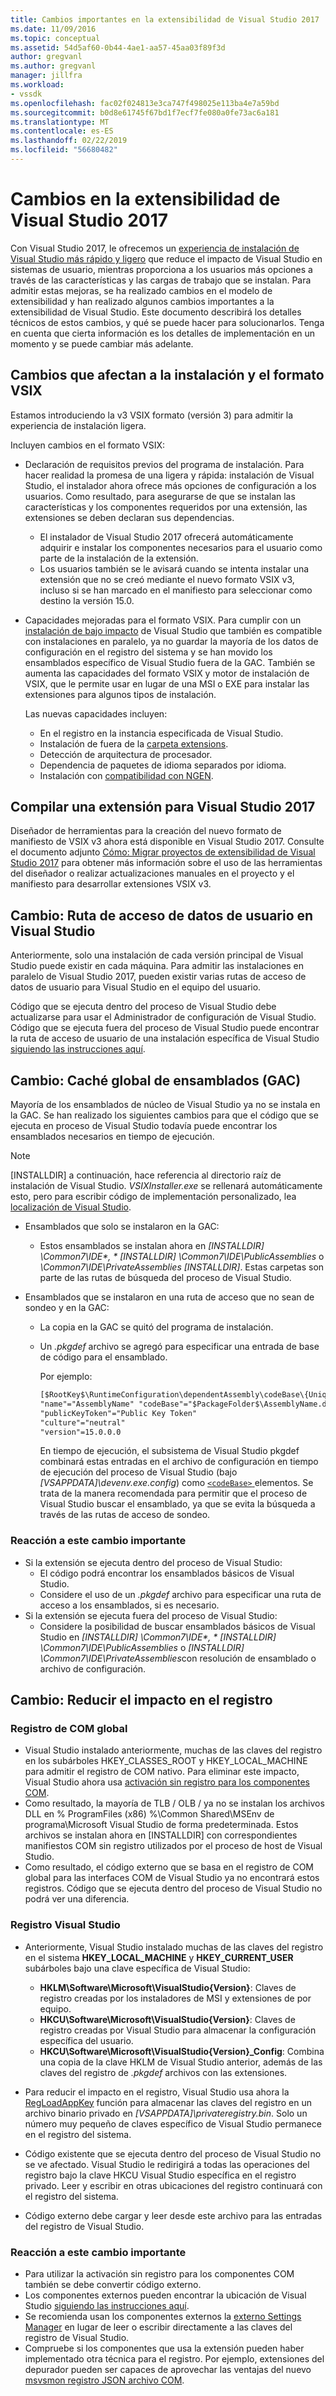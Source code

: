 ```yaml
---
title: Cambios importantes en la extensibilidad de Visual Studio 2017 | Microsoft Docs
ms.date: 11/09/2016
ms.topic: conceptual
ms.assetid: 54d5af60-0b44-4ae1-aa57-45aa03f89f3d
author: gregvanl
ms.author: gregvanl
manager: jillfra
ms.workload:
- vssdk
ms.openlocfilehash: fac02f024813e3ca747f498025e113ba4e7a59bd
ms.sourcegitcommit: b0d8e61745f67bd1f7ecf7fe080a0fe73ac6a181
ms.translationtype: MT
ms.contentlocale: es-ES
ms.lasthandoff: 02/22/2019
ms.locfileid: "56680482"
---
```

# <a name="changes-in-visual-studio-2017-extensibility"></a>Cambios en la extensibilidad de Visual Studio 2017

Con Visual Studio 2017, le ofrecemos un [experiencia de instalación de Visual Studio más rápido y ligero](https://devblogs.microsoft.com/visualstudio/faster-leaner-visual-studio-installer) que reduce el impacto de Visual Studio en sistemas de usuario, mientras proporciona a los usuarios más opciones a través de las características y las cargas de trabajo que se instalan. Para admitir estas mejoras, se ha realizado cambios en el modelo de extensibilidad y han realizado algunos cambios importantes a la extensibilidad de Visual Studio. Este documento describirá los detalles técnicos de estos cambios, y qué se puede hacer para solucionarlos. Tenga en cuenta que cierta información es los detalles de implementación en un momento y se puede cambiar más adelante.

## <a name="changes-affecting-vsix-format-and-installation"></a>Cambios que afectan a la instalación y el formato VSIX

Estamos introduciendo la v3 VSIX formato (versión 3) para admitir la experiencia de instalación ligera.

Incluyen cambios en el formato VSIX:

* Declaración de requisitos previos del programa de instalación. Para hacer realidad la promesa de una ligera y rápida: instalación de Visual Studio, el instalador ahora ofrece más opciones de configuración a los usuarios. Como resultado, para asegurarse de que se instalan las características y los componentes requeridos por una extensión, las extensiones se deben declaran sus dependencias.
  * El instalador de Visual Studio 2017 ofrecerá automáticamente adquirir e instalar los componentes necesarios para el usuario como parte de la instalación de la extensión.
  * Los usuarios también se le avisará cuando se intenta instalar una extensión que no se creó mediante el nuevo formato VSIX v3, incluso si se han marcado en el manifiesto para seleccionar como destino la versión 15.0.
* Capacidades mejoradas para el formato VSIX. Para cumplir con un [instalación de bajo impacto](https://devblogs.microsoft.com/visualstudio/anatomy-of-a-low-impact-visual-studio-install) de Visual Studio que también es compatible con instalaciones en paralelo, ya no guardar la mayoría de los datos de configuración en el registro del sistema y se han movido los ensamblados específico de Visual Studio fuera de la GAC. También se aumenta las capacidades del formato VSIX y motor de instalación de VSIX, que le permite usar en lugar de una MSI o EXE para instalar las extensiones para algunos tipos de instalación.

  Las nuevas capacidades incluyen:

  * En el registro en la instancia especificada de Visual Studio.
  * Instalación de fuera de la [carpeta extensions](set-install-root.md).
  * Detección de arquitectura de procesador.
  * Dependencia de paquetes de idioma separados por idioma.
  * Instalación con [compatibilidad con NGEN](ngen-support.md).

## <a name="building-an-extension-for-visual-studio-2017"></a>Compilar una extensión para Visual Studio 2017

Diseñador de herramientas para la creación del nuevo formato de manifiesto de VSIX v3 ahora está disponible en Visual Studio 2017. Consulte el documento adjunto [Cómo: Migrar proyectos de extensibilidad de Visual Studio 2017](how-to-migrate-extensibility-projects-to-visual-studio-2017.md) para obtener más información sobre el uso de las herramientas del diseñador o realizar actualizaciones manuales en el proyecto y el manifiesto para desarrollar extensiones VSIX v3.

## <a name="change-visual-studio-user-data-path"></a>Cambio: Ruta de acceso de datos de usuario en Visual Studio

Anteriormente, solo una instalación de cada versión principal de Visual Studio puede existir en cada máquina. Para admitir las instalaciones en paralelo de Visual Studio 2017, pueden existir varias rutas de acceso de datos de usuario para Visual Studio en el equipo del usuario.

Código que se ejecuta dentro del proceso de Visual Studio debe actualizarse para usar el Administrador de configuración de Visual Studio. Código que se ejecuta fuera del proceso de Visual Studio puede encontrar la ruta de acceso de usuario de una instalación específica de Visual Studio [siguiendo las instrucciones aquí](locating-visual-studio.md).

## <a name="change-global-assembly-cache-gac"></a>Cambio: Caché global de ensamblados (GAC)

Mayoría de los ensamblados de núcleo de Visual Studio ya no se instala en la GAC. Se han realizado los siguientes cambios para que el código que se ejecuta en proceso de Visual Studio todavía puede encontrar los ensamblados necesarios en tiempo de ejecución.

> [!NOTE]
> [INSTALLDIR] a continuación, hace referencia al directorio raíz de instalación de Visual Studio. *VSIXInstaller.exe* se rellenará automáticamente esto, pero para escribir código de implementación personalizado, lea [localización de Visual Studio](locating-visual-studio.md).

* Ensamblados que solo se instalaron en la GAC:
  * Estos ensamblados se instalan ahora en <em>[INSTALLDIR] \Common7\IDE\*, * [INSTALLDIR] \Common7\IDE\PublicAssemblies</em> o *\Common7\IDE\PrivateAssemblies [INSTALLDIR]*. Estas carpetas son parte de las rutas de búsqueda del proceso de Visual Studio.

* Ensamblados que se instalaron en una ruta de acceso que no sean de sondeo y en la GAC:
  * La copia en la GAC se quitó del programa de instalación.
  * Un *.pkgdef* archivo se agregó para especificar una entrada de base de código para el ensamblado.

    Por ejemplo:

    ```xml
    [$RootKey$\RuntimeConfiguration\dependentAssembly\codeBase\{UniqueGUID}]
    "name"="AssemblyName" "codeBase"="$PackageFolder$\AssemblyName.dll"
    "publicKeyToken"="Public Key Token"
    "culture"="neutral"
    "version"=15.0.0.0
    ```
    En tiempo de ejecución, el subsistema de Visual Studio pkgdef combinará estas entradas en el archivo de configuración en tiempo de ejecución del proceso de Visual Studio (bajo *[VSAPPDATA]\devenv.exe.config*) como [ `<codeBase>` ](/dotnet/framework/configure-apps/file-schema/runtime/codebase-element) elementos. Se trata de la manera recomendada para permitir que el proceso de Visual Studio buscar el ensamblado, ya que se evita la búsqueda a través de las rutas de acceso de sondeo.

### <a name="reacting-to-this-breaking-change"></a>Reacción a este cambio importante

* Si la extensión se ejecuta dentro del proceso de Visual Studio:
  * El código podrá encontrar los ensamblados básicos de Visual Studio.
  * Considere el uso de un *.pkgdef* archivo para especificar una ruta de acceso a los ensamblados, si es necesario.
* Si la extensión se ejecuta fuera del proceso de Visual Studio:
  * Considere la posibilidad de buscar ensamblados básicos de Visual Studio en <em>[INSTALLDIR] \Common7\IDE\*, * [INSTALLDIR] \Common7\IDE\PublicAssemblies</em> o *[INSTALLDIR] \Common7\IDE\PrivateAssemblies*con resolución de ensamblado o archivo de configuración.

## <a name="change-reduce-registry-impact"></a>Cambio: Reducir el impacto en el registro

### <a name="global-com-registration"></a>Registro de COM global

* Visual Studio instalado anteriormente, muchas de las claves del registro en los subárboles HKEY_CLASSES_ROOT y HKEY_LOCAL_MACHINE para admitir el registro de COM nativo. Para eliminar este impacto, Visual Studio ahora usa [activación sin registro para los componentes COM](https://msdn.microsoft.com/library/ms973913.aspx).
* Como resultado, la mayoría de TLB / OLB / ya no se instalan los archivos DLL en % ProgramFiles (x86) %\Common Shared\MSEnv de programa\Microsoft Visual Studio de forma predeterminada. Estos archivos se instalan ahora en [INSTALLDIR] con correspondientes manifiestos COM sin registro utilizados por el proceso de host de Visual Studio.
* Como resultado, el código externo que se basa en el registro de COM global para las interfaces COM de Visual Studio ya no encontrará estos registros. Código que se ejecuta dentro del proceso de Visual Studio no podrá ver una diferencia.

### <a name="visual-studio-registry"></a>Registro Visual Studio

* Anteriormente, Visual Studio instalado muchas de las claves del registro en el sistema **HKEY_LOCAL_MACHINE** y **HKEY_CURRENT_USER** subárboles bajo una clave específica de Visual Studio:
  * **HKLM\Software\Microsoft\VisualStudio\{Version}**: Claves de registro creadas por los instaladores de MSI y extensiones de por equipo.
  * **HKCU\Software\Microsoft\VisualStudio\{Version}**: Claves de registro creadas por Visual Studio para almacenar la configuración específica del usuario.
  * **HKCU\Software\Microsoft\VisualStudio\{Version}_Config**: Combina una copia de la clave HKLM de Visual Studio anterior, además de las claves del registro de *.pkgdef* archivos con las extensiones.
* Para reducir el impacto en el registro, Visual Studio usa ahora la [RegLoadAppKey](/windows/desktop/api/winreg/nf-winreg-regloadappkeya) función para almacenar las claves del registro en un archivo binario privado en *[VSAPPDATA]\privateregistry.bin*. Solo un número muy pequeño de claves específico de Visual Studio permanece en el registro del sistema.

* Código existente que se ejecuta dentro del proceso de Visual Studio no se ve afectado. Visual Studio le redirigirá a todas las operaciones del registro bajo la clave HKCU Visual Studio específica en el registro privado. Leer y escribir en otras ubicaciones del registro continuará con el registro del sistema.
* Código externo debe cargar y leer desde este archivo para las entradas del registro de Visual Studio.

### <a name="reacting-to-this-breaking-change"></a>Reacción a este cambio importante

* Para utilizar la activación sin registro para los componentes COM también se debe convertir código externo.
* Los componentes externos pueden encontrar la ubicación de Visual Studio [siguiendo las instrucciones aquí](https://devblogs.microsoft.com/setup/changes-to-visual-studio-15-setup).
* Se recomienda usan los componentes externos la [externo Settings Manager](/dotnet/api/microsoft.visualstudio.settings.externalsettingsmanager) en lugar de leer o escribir directamente a las claves del registro de Visual Studio.
* Compruebe si los componentes que usa la extensión pueden haber implementado otra técnica para el registro. Por ejemplo, extensiones del depurador pueden ser capaces de aprovechar las ventajas del nuevo [msvsmon registro JSON archivo COM](migrate-debugger-COM-registration.md).
